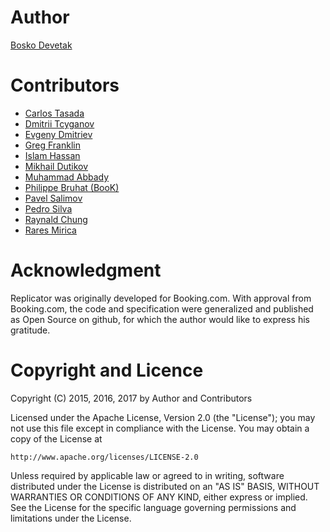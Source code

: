 # Author
[Bosko Devetak](https://github.com/bdevetak)

# Contributors
* [Carlos Tasada](https://github.com/raynald)
* [Dmitrii Tcyganov](https://github.com/dtcyganov)
* [Evgeny Dmitriev](https://github.com/dmitrieveu)
* [Greg Franklin](https://github.com/gregf1)
* [Islam Hassan](https://github.com/ishassan)
* [Mikhail Dutikov](https://github.com/mikhaildutikov)
* [Muhammad Abbady](https://github.com/muhammad-abbady)
* [Philippe Bruhat (BooK)](https://github.com/book)
* [Pavel Salimov](https://github.com/chcat)
* [Pedro Silva](https://github.com/pedros)
* [Raynald Chung](https://github.com/raynald)
* [Rares Mirica](https://github.com/mrares)

# Acknowledgment
Replicator was originally developed for Booking.com. With approval from Booking.com, the code and specification were generalized and published as Open Source on github, for which the author would like to express his gratitude.

# Copyright and Licence
Copyright (C) 2015, 2016, 2017 by Author and Contributors

Licensed under the Apache License, Version 2.0 (the "License");
you may not use this file except in compliance with the License.
You may obtain a copy of the License at

    http://www.apache.org/licenses/LICENSE-2.0

Unless required by applicable law or agreed to in writing, software
distributed under the License is distributed on an "AS IS" BASIS,
WITHOUT WARRANTIES OR CONDITIONS OF ANY KIND, either express or implied.
See the License for the specific language governing permissions and
limitations under the License.
